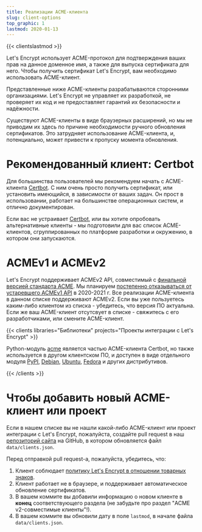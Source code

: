 ```yaml
---
title: Реализации ACME-клиента
slug: client-options
top_graphic: 1
lastmod: 2020-01-13
---
```


{{< clientslastmod >}}

Let's Encrypt использует ACME-протокол для подтверждения ваших прав на данное доменное имя, 
а также для выпуска сертификата для него. Чтобы получить сертификат Let's Encrypt, 
вам необходимо использовать ACME-клиент.

Представленные ниже ACME-клиенты разрабатываются сторонними организациями. Let's Encrypt не управляет их разработкой, 
не проверяет их код и не предоставляет гарантий их безопасности и надёжности.

Существуют ACME-клиенты в виде браузерных расширений, но мы не приводим их здесь по причине необходимости 
ручного обновления сертификатов. Это затрудняет использование ACME-клиента, и, потенциально, 
может привести к пропуску момента обновления.

# Рекомендованный клиент: Certbot

Для большинства пользователей мы рекомендуем начать с ACME-клиента [Certbot](https://certbot.eff.org/). 
С ним очень просто получить сертификат, или установить имеющийся, в зависимости от ваших задач. 
Он прост в использовании, работает на большинстве операционных систем, и отлично документирован.

Если вас не устраивает [Certbot](https://certbot.eff.org/), или вы хотите опробовать альтернативные клиенты - 
мы подготовили для вас список ACME-клиентов, сгруппированных по платформе разработки и окружению, 
в котором они запускаются.

# ACMEv1 и ACMEv2

Let's Encrypt поддерживает ACMEv2 API, совместимый с [финальной версией стандарта ACME](https://tools.ietf.org/html/rfc8555).
Мы планируем [постепенно отказываться от устаревшего ACMEv1 API](https://community.letsencrypt.org/t/end-of-life-plan-for-acmev1/88430/)
в 2020-2021 г. Все реализации ACME-клиента в данном списке поддерживают ACMEv2. 
Если вы уже пользуетесь каким-либо клиентом из списка - убедитесь, что версия ПО актуальна. 
Если же ваш ACME-клиент отсутсвует в списке - свяжитесь с его разработчиками, или смените ACME-клиент. 

{{< clients libraries="Библиотеки" projects="Проекты интеграции с Let's Encrypt" >}}

Python-модуль [acme](https://github.com/certbot/certbot/tree/master/acme) является частью ACME-клиента Certbot, 
но также используется в другом клиентском ПО, и доступен в виде отдельного модуля 
[PyPI](https://pypi.python.org/pypi/acme), [Debian](https://packages.debian.org/search?keywords=python-acme), 
[Ubuntu](https://launchpad.net/ubuntu/+source/python-acme), 
[Fedora](https://bodhi.fedoraproject.org/updates/?packages=python-acme) и других дистрибутивов.

{{< /clients >}}

# Чтобы добавить новый ACME-клиент или проект

Если в нашем списке вы не нашли какой-либо ACME-клиент или проект интеграции с Let's Encrypt, пожалуйста, 
создайте pull request в наш [репозиторий сайта](https://github.com/letsencrypt/website/) на GitHub, 
в котором обновляется файл `data/clients.json`.

Перед отправкой pull request-а, пожалуйста, убедитесь, что:

1. Клиент соблюдает [политику Let's Encrypt в отношении товарных знаков](/trademarks).
1. Клиент работает не в браузере, и поддерживает автоматическое обновление сертификатов.
1. В вашем коммите вы добавили информацию о новом клиенте в **конец** соответствующего раздела 
(не забудьте про раздел "ACME v2-совместимые клиенты"!).
1. В вашем коммите вы обновили дату в поле `lastmod`, в начале файла `data/clients.json`.

